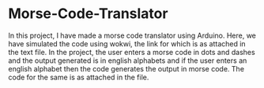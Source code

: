# Morse-Code-Translator
In this project, I have made a morse code translator using Arduino. Here, we have simulated the code using wokwi, the link for which is as attached in the text file. 
In the project, the user enters a morse code in dots and dashes and the output generated is in english alphabets and if the user enters an english alphabet then the code generates the output in morse code. The code for the same is as attached in the file.
